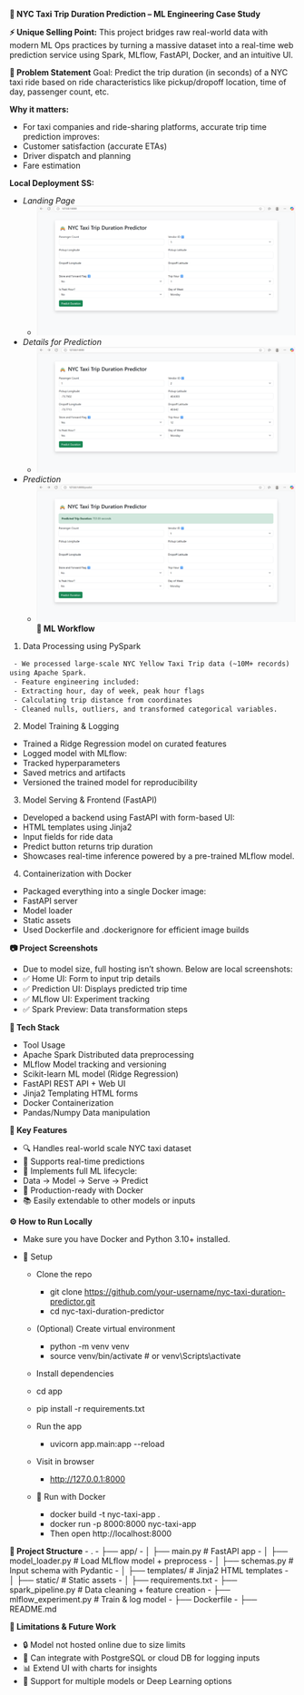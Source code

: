 **🚖 NYC Taxi Trip Duration Prediction – ML Engineering Case Study**

**⚡ Unique Selling Point:**
This project bridges raw real-world data with modern ML Ops practices by turning a massive dataset into a real-time web prediction service using Spark, MLflow, FastAPI, Docker, and an intuitive UI.

**📌 Problem Statement**
Goal: Predict the trip duration (in seconds) of a NYC taxi ride based on ride characteristics like pickup/dropoff location, time of day, passenger count, etc.

**Why it matters:**
- For taxi companies and ride-sharing platforms, accurate trip time prediction improves:
- Customer satisfaction (accurate ETAs)
- Driver dispatch and planning
- Fare estimation

**Local Deployment SS:**
   - _Landing Page_
      - ![Screenshot](images/image.png)
   - _Details for Prediction_
      - ![Screenshot](images/Deatils_for_Prediction.png)
   - _Prediction_
      - ![Screenshot](images/Prediction.png)
**🧠 ML Workflow**
   1. Data Processing using PySpark
      
     - We processed large-scale NYC Yellow Taxi Trip data (~10M+ records) using Apache Spark.
     - Feature engineering included:
     - Extracting hour, day of week, peak hour flags
     - Calculating trip distance from coordinates
     - Cleaned nulls, outliers, and transformed categorical variables.
   
   2. Model Training & Logging
   
   - Trained a Ridge Regression model on curated features
   - Logged model with MLflow:
   - Tracked hyperparameters
   - Saved metrics and artifacts
   - Versioned the trained model for reproducibility
   
   3. Model Serving & Frontend (FastAPI)
   
   - Developed a backend using FastAPI with form-based UI:
   - HTML templates using Jinja2
   - Input fields for ride data
   - Predict button returns trip duration
   - Showcases real-time inference powered by a pre-trained MLflow model.
   
   4. Containerization with Docker
   
   - Packaged everything into a single Docker image:
   - FastAPI server
   - Model loader
   - Static assets
   - Used Dockerfile and .dockerignore for efficient image builds

**📷 Project Screenshots**

- Due to model size, full hosting isn’t shown. Below are local screenshots:
- ✅ Home UI: Form to input trip details
- ✅ Prediction UI: Displays predicted trip time
- ✅ MLflow UI: Experiment tracking
- ✅ Spark Preview: Data transformation steps



**🧰 Tech Stack**
   - Tool	                           Usage
   - Apache Spark	         Distributed data preprocessing
   - MLflow	               Model tracking and versioning
   - Scikit-learn	         ML model (Ridge Regression)
   - FastAPI	               REST API + Web UI
   - Jinja2	               Templating HTML forms
   - Docker	               Containerization
   - Pandas/Numpy	         Data manipulation

**🧪 Key Features**
   - 🔍 Handles real-world scale NYC taxi dataset
   - 🚀 Supports real-time predictions
   - 🎯 Implements full ML lifecycle:
   - Data → Model → Serve → Predict
   - 🐳 Production-ready with Docker
   - 📚 Easily extendable to other models or inputs

**⚙️ How to Run Locally**
   - Make sure you have Docker and Python 3.10+ installed.
   
   - 🔧 Setup
      - Clone the repo
         - git clone https://github.com/your-username/nyc-taxi-duration-predictor.git
         - cd nyc-taxi-duration-predictor
      
      - (Optional) Create virtual environment
         - python -m venv venv
         - source venv/bin/activate  # or venv\Scripts\activate
      
      - Install dependencies
      - cd app
      - pip install -r requirements.txt
      
      - Run the app
         - uvicorn app.main:app --reload
      
      - Visit in browser
         - http://127.0.0.1:8000
      
      - 🐳 Run with Docker
         - docker build -t nyc-taxi-app .
         - docker run -p 8000:8000 nyc-taxi-app
         - Then open http://localhost:8000

**📂 Project Structure**
      - .
      - ├── app/
      - │   ├── main.py               # FastAPI app
      - │   ├── model_loader.py       # Load MLflow model + preprocess
      - │   ├── schemas.py            # Input schema with Pydantic
      - │   ├── templates/            # Jinja2 HTML templates
      - │   ├── static/               # Static assets
      - │   ├── requirements.txt
      - ├── spark_pipeline.py         # Data cleaning + feature creation
      - ├── mlflow_experiment.py      # Train & log model
      - ├── Dockerfile
      - ├── README.md

**🚧 Limitations & Future Work**
- 🔒 Model not hosted online due to size limits
- 🔄 Can integrate with PostgreSQL or cloud DB for logging inputs
- 📊 Extend UI with charts for insights
- 🤖 Support for multiple models or Deep Learning options
